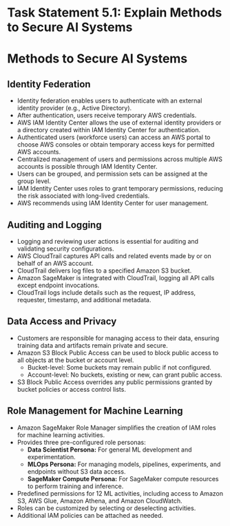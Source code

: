 # Task Statement 5.1: Explain Methods to Secure AI Systems

# Methods to Secure AI Systems

## Identity Federation

- Identity federation enables users to authenticate with an external identity provider (e.g., Active Directory).
- After authentication, users receive temporary AWS credentials.
- AWS IAM Identity Center allows the use of external identity providers or a directory created within IAM Identity Center for authentication.
- Authenticated users (workforce users) can access an AWS portal to choose AWS consoles or obtain temporary access keys for permitted AWS accounts.
- Centralized management of users and permissions across multiple AWS accounts is possible through IAM Identity Center.
- Users can be grouped, and permission sets can be assigned at the group level.
- IAM Identity Center uses roles to grant temporary permissions, reducing the risk associated with long-lived credentials.
- AWS recommends using IAM Identity Center for user management.

## Auditing and Logging

- Logging and reviewing user actions is essential for auditing and validating security configurations.
- AWS CloudTrail captures API calls and related events made by or on behalf of an AWS account.
- CloudTrail delivers log files to a specified Amazon S3 bucket.
- Amazon SageMaker is integrated with CloudTrail, logging all API calls except endpoint invocations.
- CloudTrail logs include details such as the request, IP address, requester, timestamp, and additional metadata.

## Data Access and Privacy

- Customers are responsible for managing access to their data, ensuring training data and artifacts remain private and secure.
- Amazon S3 Block Public Access can be used to block public access to all objects at the bucket or account level.
    - Bucket-level: Some buckets may remain public if not configured.
    - Account-level: No buckets, existing or new, can grant public access.
- S3 Block Public Access overrides any public permissions granted by bucket policies or access control lists.

## Role Management for Machine Learning

- Amazon SageMaker Role Manager simplifies the creation of IAM roles for machine learning activities.
- Provides three pre-configured role personas:
    - **Data Scientist Persona:** For general ML development and experimentation.
    - **MLOps Persona:** For managing models, pipelines, experiments, and endpoints without S3 data access.
    - **SageMaker Compute Persona:** For SageMaker compute resources to perform training and inference.
- Predefined permissions for 12 ML activities, including access to Amazon S3, AWS Glue, Amazon Athena, and Amazon CloudWatch.
- Roles can be customized by selecting or deselecting activities.
- Additional IAM policies can be attached as needed.